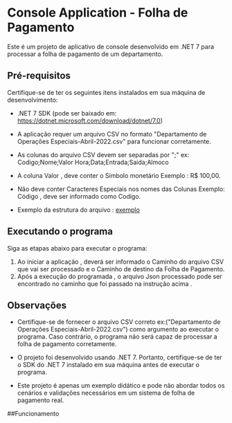 # Console Application - Folha de Pagamento

Este é um projeto de aplicativo de console desenvolvido em .NET 7 para processar a folha de pagamento de um departamento.

## Pré-requisitos

Certifique-se de ter os seguintes itens instalados em sua máquina de desenvolvimento:

- .NET 7 SDK (pode ser baixado em: https://dotnet.microsoft.com/download/dotnet/7.0)

- A aplicação requer um arquivo CSV no formato "Departamento de Operações Especiais-Abril-2022.csv" para funcionar corretamente.

- As colunas do arquivo CSV devem ser separadas por ";" ex: Codigo;Nome;Valor Hora;Data;Entrada;Saida;Almoco

- A coluna Valor , deve conter o Simbolo monetário Exemplo : R$ 100,00. 

- Não deve conter Caracteres Especiais nos nomes das Colunas Exemplo: Código , deve ser informado como Codigo.

- Exemplo da estrutura do arquivo : [exemplo](https://prnt.sc/vMZ_k25KFDSR)

## Executando o programa

Siga as etapas abaixo para executar o programa:

1. Ao iniciar a aplicação , deverá ser informado o Caminho do arquivo CSV que vai ser processado e o Caminho de destino da Folha de Pagamento.
2. Após a execução do programada , o arquivo Json processado pode ser encontrado no caminho que foi passado na instrução acima .

## Observações

- Certifique-se de fornecer o arquivo CSV correto ex:("Departamento de Operações Especiais-Abril-2022.csv") como argumento ao executar o programa. Caso contrário, o programa não será capaz de processar a folha de pagamento corretamente.

- O projeto foi desenvolvido usando .NET 7. Portanto, certifique-se de ter o SDK do .NET 7 instalado em sua máquina antes de executar o programa.

- Este projeto é apenas um exemplo didático e pode não abordar todos os cenários e validações necessários em um sistema de folha de pagamento real.

##Funcionamento


